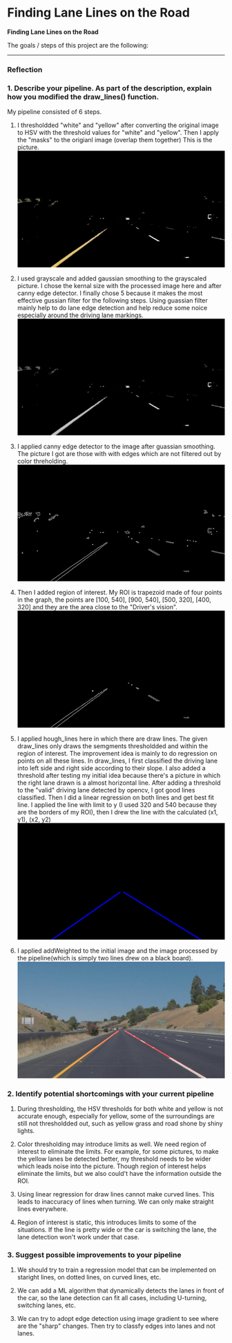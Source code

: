 # **Finding Lane Lines on the Road** 

**Finding Lane Lines on the Road**

The goals / steps of this project are the following:


[//]: # (Image References)
[image_1]: ./writeup_1.jpg
[image_2]: ./writeup_2.jpg
[image_3]: ./writeup_3.jpg
[image_4]: ./writeup_4.jpg
[image_5]: ./writeup_5.jpg
[image_6]: ./writeup_6.jpg

---

### Reflection

### 1. Describe your pipeline. As part of the description, explain how you modified the draw_lines() function.

My pipeline consisted of 6 steps. 

1. I thresholdded "white" and "yellow" after converting the original image to HSV with the threshold values
   for "white" and "yellow". Then I apply the "masks" to the origianl image (overlap them together)
   This is the picture. \
   ![image_1]

2. I used grayscale and added gaussian smoothing to the grayscaled picture. I chose the kernal size with
   the processed image here and after canny edge detector. I finally chose 5 because it makes the most effective gussian filter for the following steps. Using guassian filter mainly help to do lane edge 
   detection and help reduce some noice especially around the driving lane markings. \
   ![image_2]

3. I applied canny edge detector to the image after guassian smoothing. The picture I got are those with
   with edges which are not filtered out by color threholding. \
   ![image_3]

4. Then I added region of interest. My ROI is trapezoid made of four points in the graph, the points are 
   [100, 540], [900, 540], [500, 320], [400, 320] and they are the area close to the "Driver's vision". \
   ![image_4]

5. I applied hough_lines here in which there are draw lines. The given draw_lines only draws the semgments
   thresholdded and within the region of interest. The improvement idea is mainly to do regression on points on all these lines. In draw_lines, I first classified the driving lane into left side and right side according to their slope. I also added a threshold after testing my initial idea because there's a picture in which the right lane drawn is a almost horizontal line. After adding a threshold to the "valid" driving lane detected by opencv, I got good lines classified. Then I did a linear regression on
   both lines and get best fit line. I applied the line with limit to y (I used 320 and 540 because they are
   the borders of my ROI), then I drew the line with the calculated (x1, y1), (x2, y2) \
   ![image_5]

6. I applied addWeighted to the initial image and the image processed by the pipeline(which is simply two 
   lines drew on a black board). \
   ![image_6]




### 2. Identify potential shortcomings with your current pipeline

1. During thresholding, the HSV thresholds for both white and yellow is not accurate enough, especially for 
   yellow, some of the surroundings are still not thresholdded out, such as yellow grass and road shone by
   shiny lights.

2. Color thresholding may introduce limits as well. We need region of interest to eliminate the limits. For 
   example, for some pictures, to make the yellow lanes be detected better, my threshold needs to be wider which leads noise into the picture. Though region of interest helps eliminate the limits, but we also could't have the information outside the ROI.

3. Using linear regression for draw lines cannot make curved lines. This leads to inaccuracy of lines when
   turning. We can only make straight lines everywhere.

4. Region of interest is static, this introduces limits to some of the situations. If the line is pretty wide
   or the car is switching the lane, the lane detection won't work under that case.




### 3. Suggest possible improvements to your pipeline

1. We should try to train a regression model that can be implemented on staright lines, on dotted lines, on
   curved lines, etc.

2. We can add a ML algorithm that dynamically detects the lanes in front of the car, so the lane detection
   can fit all cases, including U-turning, switching lanes, etc.

3. We can try to adopt edge detection using image gradient to see where are the "sharp" changes. Then 
   try to classfy edges into lanes and not lanes.
